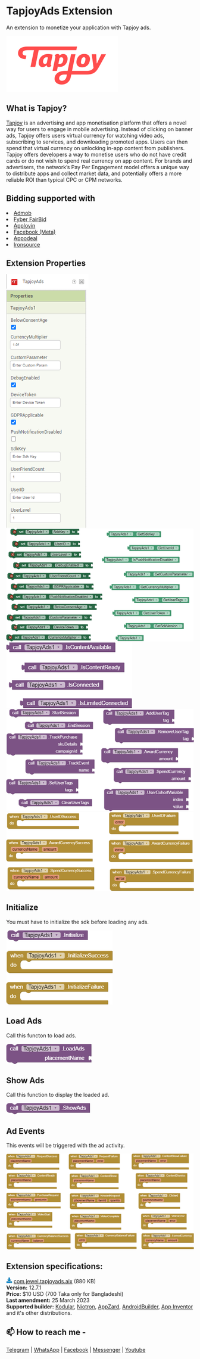 # TapjoyAds Extension
An extension to monetize your application with Tapjoy ads.

<img src="https://github.com/jewelshkjony/TapjoyAds/raw/main/images/tapjoy-logo.png"/>

## What is Tapjoy?
<a href="https://www.tapjoy.com/">Tapjoy</a> is an advertising and app monetisation platform that offers a novel way for users to engage in mobile advertising. Instead of clicking on banner ads, Tapjoy offers users virtual currency for watching video ads, subscribing to services, and downloading promoted apps. Users can then spend that virtual currency on unlocking in-app content from publishers.
Tapjoy offers developers a way to monetise users who do not have credit cards or do not wish to spend real currency on app content. For brands and advertisers, the network’s Pay Per Engagement model offers a unique way to distribute apps and collect market data, and potentially offers a more reliable ROI than typical CPC or CPM networks.

## Bidding supported with
<li> <a href="https://admob.google.com/home/">Admob</a>
<li> <a href="https://www.fyber.com/fyber-fairbid/">Fyber FairBid</a>
<li> <a href="https://www.applovin.com/">Applovin</a>
<li> <a href="https://www.facebook.com/audiencenetwork/">Facebook (Meta)</a>
<li> <a href="https://appodeal.com/">Appodeal</a>
<li> <a href="https://www.is.com/">Ironsource</a>

## Extension Properties

<img src="https://github.com/jewelshkjony/TapjoyAds/raw/main/images/aix.png"/>
<br>
<img src="https://github.com/jewelshkjony/TapjoyAds/raw/main/images/property-1.png"/>
<br>
<img src="https://github.com/jewelshkjony/TapjoyAds/raw/main/images/property-2.png"/>
<br>
<img src="https://github.com/jewelshkjony/TapjoyAds/raw/main/images/return-functions.png"/>
<br>
<img src="https://github.com/jewelshkjony/TapjoyAds/raw/main/images/sdk-setup-functions.png"/>
<br>
<img src="https://github.com/jewelshkjony/TapjoyAds/raw/main/images/sdk-setup-events.png"/>

## Initialize
You must have to initialize the sdk before loading any ads.

<img src="https://github.com/jewelshkjony/TapjoyAds/raw/main/images/initialize.png"/>

## Load Ads
Call this functon to load ads.

<img src="https://github.com/jewelshkjony/TapjoyAds/raw/main/images/load-ads.png"/>

## Show Ads
Call this function to display the loaded ad.

<img src="https://github.com/jewelshkjony/TapjoyAds/raw/main/images/show-ads.png"/>

## Ad Events
This events will be triggered with the ad activity.

<img src="https://github.com/jewelshkjony/TapjoyAds/raw/main/images/ad-events.png"/>

## Extension specifications:
<img src="https://github.com/jewelshkjony/TapjoyAds/raw/main/images/download.png"/> <a href="https://t.me/jewelshkjony">com.jewel.tapjoyads.aix</a> (880 KB) \
<b>Version:</b> 12.7.1\
<b>Price:</b> $10 USD (700 Taka only for Bangladeshi)\
<b>Last amendment:</b> 25 March 2023\
<b>Supported builder:</b> <a href="https://www.kodular.io/">Kodular</a>, <a href="https://niotron.com/">Niotron</a>, <a href="https://appzard.com/">AppZard</a>, <a href="https://androidbuilder.in/">AndroidBuilder</a>, <a href="http://ai2.appinventor.mit.edu/">App Inventor</a> and it's other distributions.

## 📫 How to reach me -

<a href="https://t.me/jewelshkjony">Telegram</a> | <a href="https://wa.me/8801775668913">WhatsApp</a> | <a href="https://fb.com/jewelshkjony">Facebook</a> | <a href="https://m.me/jewelshkjony">Messenger</a> | <a href="https://m.youtube.com/c/JewelShikderJony">Youtube</a>

